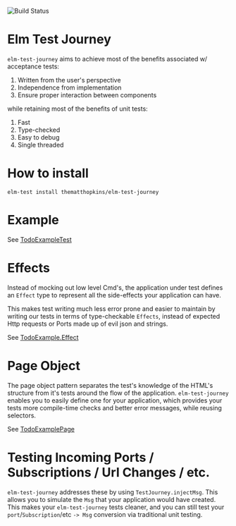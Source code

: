 ![Build Status](https://github.com/thematthopkins/elm-test-journey/workflows/Elm%20Actions/badge.svg)

# Elm Test Journey #

`elm-test-journey` aims to achieve most of the benefits associated w/ acceptance tests:
1. Written from the user's perspective
2. Independence from implementation
3. Ensure proper interaction between components

while retaining most of the benefits of unit tests:
1. Fast
2. Type-checked
3. Easy to debug
4. Single threaded

# How to install #
```elm-test install thematthopkins/elm-test-journey```

# Example #

See [TodoExampleTest](examples/tests/TodoExampleTest.elm)


# Effects #

Instead of mocking out low level Cmd's, the application under test defines an `Effect` type to represent all the side-effects your application can have.

This makes test writing much less error prone and easier to maintain by writing our tests in terms of type-checkable `Effects`, instead of expected Http requests or Ports made up of evil json and strings.

See [TodoExample.Effect](examples/src/TodoExample.elm)


# Page Object #

The page object pattern separates the test's knowledge of the HTML's structure from it's tests around the flow of the application.  `elm-test-journey` enables you to easily define one for your application, which provides your tests more compile-time checks and better error messages, while reusing selectors.


See [TodoExamplePage](examples/tests/TodoExamplePage.elm)

# Testing Incoming Ports / Subscriptions / Url Changes / etc. #

`elm-test-journey` addresses these by using `TestJourney.injectMsg`.  This allows you to simulate the `Msg` that your application would have created.  This makes your `elm-test-journey` tests cleaner, and you can still test your `port`/`Subscription`/etc `-> Msg` conversion via traditional unit testing.
